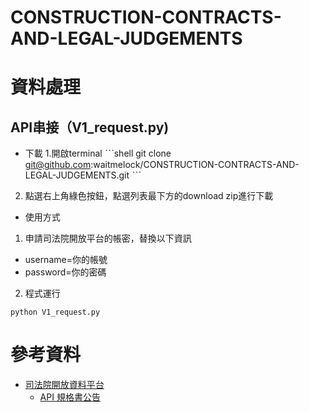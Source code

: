 # CONSTRUCTION-CONTRACTS-AND-LEGAL-JUDGEMENTS
# 資料處理
## API串接（V1_request.py)
- 下載
1.開啟terminal
ˋˋˋshell
git clone git@github.com:waitmelock/CONSTRUCTION-CONTRACTS-AND-LEGAL-JUDGEMENTS.git
ˋˋˋ
2. 點選右上角綠色按鈕，點選列表最下方的download zip進行下載
- 使用方式
1. 申請司法院開放平台的帳密，替換以下資訊
  - username=你的帳號
  - password=你的密碼
2. 程式運行
```shell
python V1_request.py
```
# 參考資料
- [司法院開放資料平台](https://opendata.judicial.gov.tw/)
  - [API 規格書公告](https://opendata.judicial.gov.tw/news/detail?newsId=3035)
